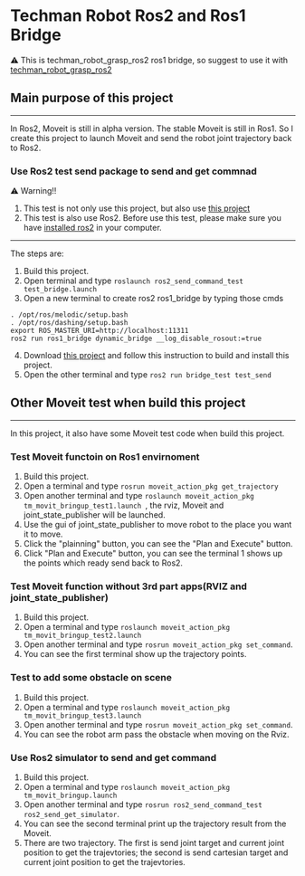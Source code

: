 # Techman Robot Ros2 and Ros1 Bridge
:warning:
This is techman_robot_grasp_ros2 ros1 bridge, so suggest to use it with [techman_robot_grasp_ros2](https://github.com/JuFengWu/techman_robot_grasp_ros2)



## Main purpose of this project
---
In Ros2, Moveit is still in alpha version. The stable Moveit is still in Ros1.
So I create this project to launch Moveit and send the robot joint trajectory back to Ros2.

### Use Ros2 test send package to send and get commnad
:warning: Warning!!
1. This test is not only use this project, but also use [this project](https://github.com/JuFengWu/ros2_basic_test_and_example)
2. This test is also use Ros2. Before use this test, please make sure you have [installed ros2](https://index.ros.org/doc/ros2/Installation/) in your computer.
---
The steps are:
1. Build this project.
2. Open terminal and type ``roslaunch ros2_send_command_test test_bridge.launch``
3. Open a new terminal to create ros2 ros1_bridge by typing those cmds
```
. /opt/ros/melodic/setup.bash
. /opt/ros/dashing/setup.bash
export ROS_MASTER_URI=http://localhost:11311
ros2 run ros1_bridge dynamic_bridge __log_disable_rosout:=true
```
4. Download [this project](https://github.com/JuFengWu/ros2_basic_test_and_example) and follow this instruction to build and install this project.
5. Open the other terminal and type ``ros2 run bridge_test test_send``

## Other Moveit test when build this project
---
In this project, it also have some Moveit test code when build this project.

### Test Moveit functoin on Ros1 envirnoment
1. Build this project.
2. Open a terminal and type ``rosrun moveit_action_pkg get_trajectory``
3. Open another terminal and type ``roslaunch moveit_action_pkg tm_movit_bringup_test1.launch ``, the rviz, Moveit and joint_state_publisher will be launched.
4. Use the gui of joint_state_publisher to move robot to the place you want it to move.
5. Click the "plainning" button, you can see the "Plan and Execute" button.
6. Click "Plan and Execute" button, you can see the terminal 1 shows up the points which ready send back to Ros2.

### Test Moveit function without 3rd part apps(RVIZ and joint_state_publisher)
1. Build this project.
2. Open a terminal and type ``roslaunch moveit_action_pkg tm_movit_bringup_test2.launch``
3. Open another terminal and type ``rosrun moveit_action_pkg set_command``.
4. You can see the first terminal show up the trajectory points.

### Test to add some obstacle on scene
1. Build this project.
2. Open a terminal and type ``roslaunch moveit_action_pkg tm_movit_bringup_test3.launch``
3. Open another terminal and type ``rosrun moveit_action_pkg set_command``.
4. You can see the robot arm pass the obstacle when moving on the Rviz.

### Use Ros2 simulator to send and get command
1. Build this project.
2. Open a terminal and type ``roslaunch moveit_action_pkg tm_movit_bringup.launch``
3. Open another terminal and type ``rosrun ros2_send_command_test ros2_send_get_simulator``.
4. You can see the second terminal print up the trajectory result from the Moveit.
5. There are two trajectory. The first is send joint target and current joint position to get the trajevtories; the second is send cartesian target and current joint position to get the trajevtories.


